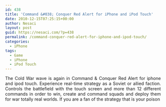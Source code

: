```yaml
---
id: 438
title: 'Command &#038; Conquer Red Alert for iPhone and iPod Touch'
date: 2010-12-15T07:25:15+00:00
author: Nesaci
layout: post
guid: https://nesaci.com/?p=438
permalink: /command-conquer-red-alert-for-iphone-and-ipod-touch/
categories:
  - iPhone
tags:
  - Game
  - iPhone
  - iPod Touch
---
```

<p style="text-align: justify;">
  The Cold War wave is again in Command & Conquer Red Alert for iphone and ipod touch. Experience real-time strategy as a Soviet or allied faction. Controls the battlefield with the touch screen and more than 12 different commands in order to win, create and command squads and deploy them for war totally real worlds. If you are a fan of the strategy that is your poison
</p>